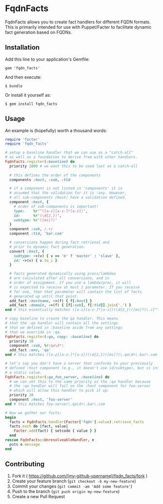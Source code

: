 # FqdnFacts

FqdnFacts allows you to create fact handlers for different FQDN formats. This is primarily intended for use with Puppet/Facter to facilitate dynamic fact generation based on FQDNs.

## Installation

Add this line to your application's Gemfile:

    gem 'fqdn_facts'

And then execute:

    $ bundle

Or install it yourself as:

    $ gem install fqdn_facts

## Usage

An example is (hopefully) worth a thousand words:

```ruby
require 'facter'
require 'fqdn_facts'

# setup a baseline handler that we can use as a "catch-all"
# as well as a foundation to derive from with other handlers.
FqdnFacts.register(:baseline) do
  priority 1000 # we want this to be used last as a catch-all
  
  # this defines the order of the components
  components :host, :sub, :tld

  # if a component is not listed in 'components' it is
  # assumed that the validation for it is :any. However,
  # all sub-components /must/ have a validation defined.
  component :host, { 
    # order of sub-components is important!
    type:    %r'^([a-z][a-z-]*[a-z])', 
    id:      %r'(\d{2,})', 
    subtype: %r'([ms]?)'
  }
  component :sub, /.+/
  component :tld, 'bar.com'

  # conversions happen during fact retrieval and
  # prior to dynamic fact generation.
  convert :host, {
    subtype: ->(v) { v == 'm' ? 'master' : 'slave' },
    id: ->(v) { v.to_i }
  }

  # facts generated dynamically using procs/lambdas 
  # are calculated after all conversions, and in 
  # order of assignment. If you use a lambda/proc, it will
  # is expected to receive at most 1 parameter. If you receive
  # for one, then that parameter will contain the list of facts
  # generated up until that point. 
  add_fact :hostname, ->(f) { f[:host] }
  add_fact :domain, ->(f) { [f[:sub], f[:tld]].join('.') }
end # this essentially matches ([a-z][a-z-]*[a-z])(\d{2,})([ms]?)\.([^\.]+)\.bar\.com

# copy baseline to create the qa handler. This means
# that the :qa handler will contain all the settings
# that we defined in :baseline aside from any settings
# that we override in :qa.
FqdnFacts.register(:qa, copy: :baseline) do
  priority 10
  component :sub, %r:qa\d*:
  add_fact :env, 'qa'
end # this matches ([a-z][a-z-]*[a-z])(\d{2,})([ms]?)\.qa\d+\.bar\.com

# let's say you don't have a server that conforms to your previously
# defined :host component (e.g., it doesn't use id/subtype), but is instead
# a static value.
FqdnFacts.register(:qa_foo_server, :baseline) do
  # we can set this to the same priority as the :qa handler because
  # the :qa handler will fail on the :host component for foo-server
  # which will allow this handler to pick it up.
  priority 10 
  component :host, 'foo-server'
end # this matches foo-server\.qa\d+\.bar\.com

# Now we gather our facts:
begin
  facts = FqdnFacts.handler(Facter['fqdn'].value).retrieve_facts
  facts.each do |fact, value|
    Facter.add(fact) { setcode { value } }
  end
rescue FqdnFacts::UnresolveableHandler, e
  puts e.message
end
```

## Contributing

1. Fork it ( https://github.com/[my-github-username]/fqdn_facts/fork )
2. Create your feature branch (`git checkout -b my-new-feature`)
3. Commit your changes (`git commit -am 'Add some feature'`)
4. Push to the branch (`git push origin my-new-feature`)
5. Create a new Pull Request
